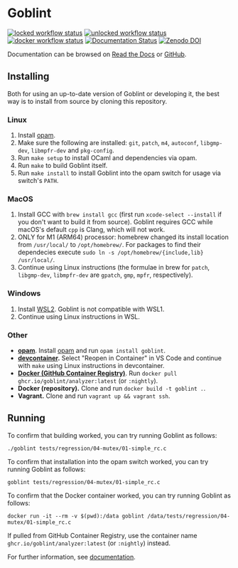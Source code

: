 # Goblint
[![locked workflow status](https://github.com/goblint/analyzer/actions/workflows/locked.yml/badge.svg)](https://github.com/goblint/analyzer/actions/workflows/locked.yml)
[![unlocked workflow status](https://github.com/goblint/analyzer/actions/workflows/unlocked.yml/badge.svg)](https://github.com/goblint/analyzer/actions/workflows/unlocked.yml)
[![docker workflow status](https://github.com/goblint/analyzer/actions/workflows/docker.yml/badge.svg)](https://github.com/goblint/analyzer/actions/workflows/docker.yml)
[![Documentation Status](https://readthedocs.org/projects/goblint/badge/?version=latest)](https://goblint.readthedocs.io/en/latest/?badge=latest)
[![Zenodo DOI](https://zenodo.org/badge/2066905.svg)](https://zenodo.org/badge/latestdoi/2066905)

Documentation can be browsed on [Read the Docs](https://goblint.readthedocs.io/en/latest/) or [GitHub](./docs/).

## Installing
Both for using an up-to-date version of Goblint or developing it, the best way is to install from source by cloning this repository.

### Linux
1. Install [opam](https://opam.ocaml.org/doc/Install.html).
2. Make sure the following are installed: `git`, `patch`, `m4`, `autoconf`, `libgmp-dev`, `libmpfr-dev` and `pkg-config`.
3. Run `make setup` to install OCaml and dependencies via opam.
4. Run `make` to build Goblint itself.
5. Run `make install` to install Goblint into the opam switch for usage via switch's `PATH`.

### MacOS
1. Install GCC with `brew install gcc` (first run `xcode-select --install` if you don't want to build it from source). Goblint requires GCC while macOS's default `cpp` is Clang, which will not work.
2. ONLY for M1 (ARM64) processor: homebrew changed its install location from `/usr/local/` to `/opt/homebrew/`. For packages to find their dependecies execute `sudo ln -s /opt/homebrew/{include,lib} /usr/local/`.
3. Continue using Linux instructions (the formulae in brew for `patch`, `libgmp-dev`, `libmpfr-dev` are `gpatch`, `gmp`, `mpfr`, respectively).

### Windows
1. Install [WSL2](https://docs.microsoft.com/en-us/windows/wsl/install-win10). Goblint is not compatible with WSL1.
2. Continue using Linux instructions in WSL.

### Other
- **[opam](https://opam.ocaml.org/packages/goblint/)**. Install [opam](https://opam.ocaml.org/doc/Install.html) and run `opam install goblint`.
- **[devcontainer](./.devcontainer/).** Select "Reopen in Container" in VS Code and continue with `make` using Linux instructions in devcontainer.
- **[Docker (GitHub Container Registry)](https://github.com/goblint/analyzer/pkgs/container/analyzer)**. Run `docker pull ghcr.io/goblint/analyzer:latest` (or `:nightly`).
- **Docker (repository).** Clone and run `docker build -t goblint .`.
- **Vagrant.** Clone and run `vagrant up && vagrant ssh`.

## Running
To confirm that building worked, you can try running Goblint as follows:
```
./goblint tests/regression/04-mutex/01-simple_rc.c
```
To confirm that installation into the opam switch worked, you can try running Goblint as follows:
```
goblint tests/regression/04-mutex/01-simple_rc.c
```
To confirm that the Docker container worked, you can try running Goblint as follows:
```
docker run -it --rm -v $(pwd):/data goblint /data/tests/regression/04-mutex/01-simple_rc.c
```
If pulled from GitHub Container Registry, use the container name `ghcr.io/goblint/analyzer:latest` (or `:nightly`) instead.

For further information, see [documentation](https://goblint.readthedocs.io/en/latest/user-guide/running/).
